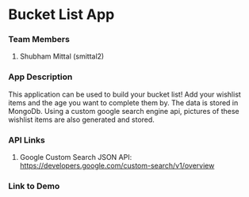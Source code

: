 # Bucket List App

### Team Members
1. Shubham Mittal (smittal2)

### App Description
This application can be used to build your bucket list! Add your wishlist items and the age you want to complete them by. The data is stored in MongoDb. Using a custom google search engine api, pictures of these wishlist items are also generated and stored. 

### API Links
1. Google Custom Search JSON API: https://developers.google.com/custom-search/v1/overview

### Link to Demo

